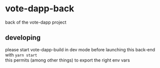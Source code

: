 # vote-dapp-back
back of the vote-dapp project

## developing
please start vote-dapp-build in dev mode before launching
this back-end with ```yarn start```  
this permits (among other things) to export the right env vars
